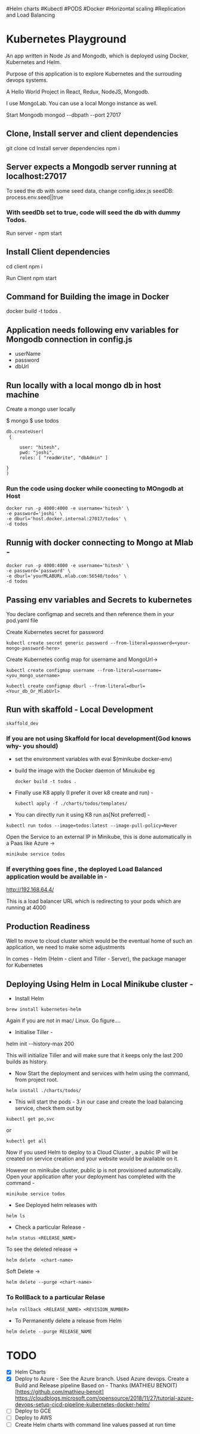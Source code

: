 #Helm charts
#Kubectl
#PODS
#Docker
#Horizontal scaling
#Replication and Load Balancing

# Kubernetes Playground

An app written in Node Js and Mongodb, which is deployed using Docker, Kubernetes and Helm.

Purpose of this application is to explore Kubernetes and the surrouding devops systems.

A Hello World Project in React, Redux, NodeJS, Mongodb.

I use MongoLab. You can use a local Mongo instance as well.

Start Mongodb
mongod --dbpath <yourdbpath> --port 27017

## Clone, Install server and client dependencies

git clone
cd <folderName>
Install server dependencies
npm i

## Server expects a Mongodb server running at localhost:27017

To seed the db with some seed data, change config.idex.js
seedDB: process.env.seed||true

### With seedDb set to true, code will seed the db with dummy Todos.

Run server -
npm start

## Install Client dependencies

cd client
npm i

Run Client
npm start

## Command for Building the image in Docker

docker build -t todos .

## Application needs following env variables for Mongodb connection in config.js

- userName
- password
- dbUrl

## Run locally with a local mongo db in host machine

Create a mongo user locally

$ mongo
$ use todos

```
db.createUser(
 {

     user: "hitesh",
     pwd: "joshi",
     roles: [ "readWrite", "dbAdmin" ]

}
)
```

### Run the code using docker while coonecting to MOngodb at Host

```
docker run -p 4000:4000 -e username='hitesh' \
-e password='joshi' \
-e dburl='host.docker.internal:27017/todos' \
-d todos
```

## Runnig with docker connecting to Mongo at Mlab -

```
docker run -p 4000:4000 -e username='hitesh' \
-e password='password' \
-e dburl='yourMLABURL.mlab.com:56540/todos' \
-d todos
```

## Passing env variables and Secrets to kubernetes

You declare configmap and secrets and then reference them in your pod.yaml file

Create Kubernetes secret for password

```
kubectl create secret generic password --from-literal=password=<your-mongo-password-here>
```

Create Kubernetes config map for username and MongoUrl->

```
kubectl create configmap username --from-literal=username=<you_mongo_username>

kubectl create configmap dburl --from-literal=dburl=<Your_db_Or_MlabUrl>
```

## Run with skaffold - Local Development

```
skaffold_dev
```

### If you are not using Skaffold for local development(God knows why- you should)

- set the environment variables with eval \$(minikube docker-env)
- build the image with the Docker daemon of Minukube eg
  ```
  docker build -t todos .
  ```
- Finally use K8 apply (I prefer it over k8 create and run) -

  ```
  kubectl apply -f ./charts/todos/templates/
  ```

- You can directly run it using K8 run as[Not preferred] -

```
kubectl run todos --image=todos:latest --image-pull-policy=Never
```

Open the Service to an external IP in Minikube, this is done automatically in a Paas like Azure ->

```
minikube service todos
```

### If everything goes fine , the deployed Load Balanced application would be available in -

http://192.168.64.4/

This is a load balancer URL which is redirecting to your pods which are running at 4000

## Production Readiness

Well to move to cloud cluster which would be the eventual home of such an application, we need to make some adjustments

In comes - Helm (Helm - client and Tiller - Server), the package manager for Kubernetes

## Deploying Using Helm in Local Minikube cluster -

- Install Helm

```
brew install kubernetes-helm
```

Again if you are not in mac/ Linux. Go figure....

- Initialise Tiller -

helm init --history-max 200

This will initialize Tiller and will make sure that it keeps only the last 200 builds as history.

- Now Start the deployment and services with helm using the command, from project root.

```
helm install ./charts/todos/
```

- This will start the pods - 3 in our case and create the load balancing service, check them out by

```
kubectl get po,svc
```

or

```
kubectl get all
```

Now if you used Helm to deploy to a Cloud Cluster , a public IP will be created on service creation and your website would be available on it.

However on minikube cluster, public ip is not provisioned automatically.
Open your application after your deployment has completed with the command -

```
minikube service todos
```

- See Deployed helm releases with

```
helm ls
```

- Check a particular Release -

```
helm status <RELEASE_NAME>
```

To see the deleted release ->

```
helm delete  <chart-name>
```

Soft Delete ->

```
helm delete --purge <chart-name>
```

### To RollBack to a particular Relase

```
helm rollback <RELEASE_NAME> <REVISION_NUMBER>
```

- To Permanently delete a release from Helm

```
helm delete --purge RELEASE_NAME
```

# TODO

- [x] Helm Charts
- [x] Deploy to Azure - See the Azure branch. Used Azure devops. Create a Build and Release pipeline
      Based on - Thanks (MATHIEU BENOIT)[https://github.com/mathieu-benoit]
      https://cloudblogs.microsoft.com/opensource/2018/11/27/tutorial-azure-devops-setup-cicd-pipeline-kubernetes-docker-helm/
- [ ] Deploy to GCE
- [ ] Deploy to AWS
- [ ] Create Helm charts with command line values passed at run time
